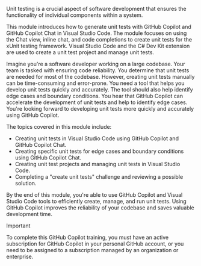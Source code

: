 Unit testing is a crucial aspect of software development that ensures the functionality of individual components within a system.

This module introduces how to generate unit tests with GitHub Copilot and GitHub Copilot Chat in Visual Studio Code. The module focuses on using the Chat view, inline chat, and code completions to create unit tests for the xUnit testing framework. Visual Studio Code and the C# Dev Kit extension are used to create a unit test project and manage unit tests.

Imagine you're a software developer working on a large codebase. Your team is tasked with ensuring code reliability. You determine that unit tests are needed for most of the codebase. However, creating unit tests manually can be time-consuming and error-prone. You need a tool that helps you develop unit tests quickly and accurately. The tool should also help identify edge cases and boundary conditions. You hear that GitHub Copilot can accelerate the development of unit tests and help to identify edge cases. You're looking forward to developing unit tests more quickly and accurately using GitHub Copilot.

The topics covered in this module include:

- Creating unit tests in Visual Studio Code using GitHub Copilot and GitHub Copilot Chat.
- Creating specific unit tests for edge cases and boundary conditions using GitHub Copilot Chat.
- Creating unit test projects and managing unit tests in Visual Studio Code.
- Completing a "create unit tests" challenge and reviewing a possible solution.

By the end of this module, you're able to use GitHub Copilot and Visual Studio Code tools to efficiently create, manage, and run unit tests. Using GitHub Copilot improves the reliability of your codebase and saves valuable development time.

> [!IMPORTANT]
> To complete this GitHub Copilot training, you must have an active subscription for GitHub Copilot in your personal GitHub account, or you need to be assigned to a subscription managed by an organization or enterprise.
